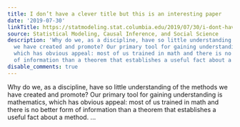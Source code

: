 ```yaml
---
title: I don’t have a clever title but this is an interesting paper
date: '2019-07-30'
linkTitle: https://statmodeling.stat.columbia.edu/2019/07/30/i-dont-have-a-clever-title-but-this-is-an-interesting-paper/
source: Statistical Modeling, Causal Inference, and Social Science
description: 'Why do we, as a discipline, have so little understanding of the methods
  we have created and promote? Our primary tool for gaining understanding is mathematics,
  which has obvious appeal: most of us trained in math and there is no better form
  of information than a theorem that establishes a useful fact about a method. ...'
disable_comments: true
---
```

Why do we, as a discipline, have so little understanding of the methods we have created and promote? Our primary tool for gaining understanding is mathematics, which has obvious appeal: most of us trained in math and there is no better form of information than a theorem that establishes a useful fact about a method. ...